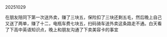 20251029

在朋友陪同下第一次送外卖，赚了三块五，保险扣了三块还剩五毛，然后晚上自己又送了两单，赚了十二，电瓶车费七块五，扫码骑车送外卖这条路走不通。白天看了下高中英语知识点，晚上和朋友沟通了下卖美容卡的事宜